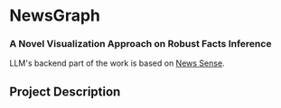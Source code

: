# NewsGraph

### A Novel Visualization Approach on Robust Facts Inference

LLM's backend part of the work is based on [News Sense](https://github.com/jmilbauer/NewsSense). 

## Project Description 







